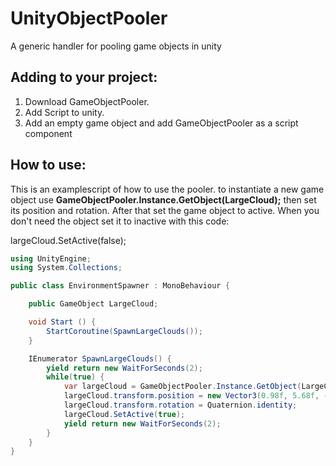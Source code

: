 # UnityObjectPooler
A generic handler for pooling game objects in unity

## Adding to your project:
1. Download GameObjectPooler.
2. Add Script to unity.
3. Add an empty game object and add GameObjectPooler as a script component

## How to use:

This is an examplescript of how to use the pooler.
to instantiate a new game object use __GameObjectPooler.Instance.GetObject(LargeCloud);__
then set its position and rotation. After that set the game object to active.
When you don't need the object set it to inactive with this code:

largeCloud.SetActive(false);

```csharp
using UnityEngine;
using System.Collections;

public class EnvironmentSpawner : MonoBehaviour {

	public GameObject LargeCloud;

	void Start () {
		StartCoroutine(SpawnLargeClouds());
	}

	IEnumerator SpawnLargeClouds() {
		yield return new WaitForSeconds(2);
		while(true) {
			var largeCloud = GameObjectPooler.Instance.GetObject(LargeCloud);
			largeCloud.transform.position = new Vector3(0.98f, 5.68f, -0f);
			largeCloud.transform.rotation = Quaternion.identity;
			largeCloud.SetActive(true);
			yield return new WaitForSeconds(2);
		}
	}
}
```